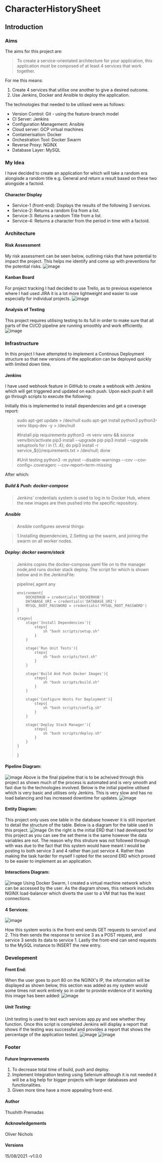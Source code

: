 # CharacterHistorySheet

## Introduction

### Aims
The aims for this project are:
> To create a service-orientated architecture for your application, this application must be composed of at least 4 services that work together.

For me this means:
1. Create 4 services that utilise one another to give a desired outcome.
2. Use Jenkins, Docker and Ansible to deploy the application.

The technologies that needed to be utilised were as follows:
* Version Control: Git - using the feature-branch model
* CI Server: Jenkins
* Configuration Management: Ansible
* Cloud server: GCP virtual machines
* Containerisation: Docker
* Orchestration Tool: Docker Swarm
* Reverse Proxy: NGINX
* Database Layer: MySQL


### My Idea
I have decided to create an application for which will take a random era alongisde a random title e.g. General and return a result based on these two alongside a factoid.

#### Character Display
* Service-1 (front-end): Displays the results of the following 3 services.
* Service-2: Returns a random Era from a list.
* Service-3: Returns a random Title from a list.
* Service-4: Returns a character from the period in time with a factoid.

### Architecture
#### Risk Assessment
My risk assessment can be seen below, outlining risks that have potential to impact the project. This helps me identify and come up with preventions for the potential risks.
![image](https://user-images.githubusercontent.com/86304577/129502324-e0b7b3c7-d8d8-414d-abf6-61a6bc696d2a.png)

#### Kanban Board
For project tracking I had decided to use Trello, as to previous experience where I had used JIRA it is a lot more lightweight and easier to use especially for individual projects.
![image](https://user-images.githubusercontent.com/86304577/129502850-33fe433a-4403-41c9-a0c5-526957c51e83.png)

#### Analysis of Testing
This project requires utilising testing to its full in order to make sure that all parts of the CI/CD pipeline are running smoothly and work efficiently.
![image](https://user-images.githubusercontent.com/86304577/129502975-22dd8e07-4ac8-47f3-bb6e-9f20823c5c69.png)

### Infrastructure

In this project I have attempted to implement a Continous Deployment structure so that new versions of the application can be deployed quickly with limited down time.

#### Jenkins
I have used webhook feature in GitHub to create a webhook with Jenkins which will get triggered and updated on each push. Upon each push it will go through scripts to execute the following:

Initially this is implemented to install dependencies and get a coverage report:
> sudo apt-get update > /dev/null
> sudo apt-get install python3 python3-venv libpq-dev -y > /dev/null
>
> #Install pip requirements
> python3 -m venv venv && source venv/bin/activate
> pip3 install --upgrade pip
> pip3 install --upgrade setuptools
> for i in {1..4}; do 
> pip3 install -r service_${i}/requirements.txt > /dev/null; 
> done 
> 
> #Unit testing
> python3 -m pytest --disable-warnings --cov --cov-config=.coveragerc --cov-report=term-missing

After which:
##### Build & Push: docker-compose
> Jenkins' credentials system is used to log in to Docker Hub, where the new images are then pushed into the specific repository.

##### Ansible
>Ansible configures several things:

> 1.Installing dependencies,
> 2.Setting up the swarm, and joining the swarm on all worker nodes.

##### Deploy: docker swarm/stack
> Jenkins copies the docker-compose.yaml file on to the manager node,and runs docker stack deploy. The script for which is shown below and in the JenkinsFile:

> pipeline{
>    agent any
> 
>     environment{
>         DOCKERHUB = credentials('DOCKERHUB')
>         DATABASE_URI = credentials('DATABASE_URI')
>         MYSQL_ROOT_PASSWORD = credentials('MYSQL_ROOT_PASSWORD')
>     }
> 
>     stages{
>         stage('Install Dependencies'){
>             steps{
>                 sh "bash scripts/setup.sh"
>             }
>         }
> 
>         stage('Run Unit Tests'){
>             steps{
>                 sh "bash scripts/test.sh"
>             }
>         }
> 
>         stage('Build And Push Docker Images'){
>             steps{
>                 sh "bash scripts/build.sh"
>             }
>         }
> 
>         stage('Configure Hosts For Deployment'){
>             steps{
>                 sh "bash scripts/config.sh"
>             }
>         }
> 
>         stage('Deploy Stack Manager'){
>             steps{
>                 sh "bash scripts/deploy.sh"
>             }
>         }
>     }
> }
#### Pipeline Diagram:
![image](https://user-images.githubusercontent.com/86304577/129504677-9bc12101-b535-4a66-bd73-696d30e9a0c4.png)
Above is the final pipeline that is to be acheived through this project as shown much of the process is automated and is very smooth and fast due to the technologies involved. Below is the initial pipeline utilised which is very basic and utilises only Jenkins. This is very slow and has no load balancing and has increased downtime for updates.
![image](https://user-images.githubusercontent.com/86304577/129504695-4db514d7-f2a9-4185-b88b-38bc41de4367.png)

#### Entity Diagram:
This project only uses one table in the database however it is still important to detail the structure of the table. Below is a diagram for the table used in this project.
![image](https://user-images.githubusercontent.com/86304577/129505171-c10f6136-5719-43a0-bfe9-4428c9976c51.png)
On the right is the initial ERD that I had developed for this project as you can see the set theme is the same however the data variables are not. The reason why this struture was not followed through with was due to the fact that this system would have meant I would be posting to both service 3 and 4 rather than just service 4. Rather than making the task harder for myself I opted for the second ERD which proved to be easier to implement as an application.

#### Interactions Diagram:
![image](https://user-images.githubusercontent.com/86304577/129505875-7c1e2de0-52f9-4e3a-9d21-fea6821eaa40.png)
Using Docker Swarm, I created a virtual machine network which can be accessed by the user. As the diagram shows, this network includes NGINX load-balancer which diverts the user to a VM that has the least connections.

#### 4 Services:
![image](https://user-images.githubusercontent.com/86304577/129508943-8aa93164-4d24-44a1-8249-d36993c0c9c3.png)

How this system works is the front-end sends GET requests to service1 and 2. This then sends the response to service 3 as a POST request, and service 3 sends its data to service 1. Lastly the front-end can send requests to the MySQL instance to INSERT the new entry.
### Development

#### Front End:
When the user goes to port 80 on the NGINX's IP, the information will be displayed as shown below, this section was added as my system would some times not work entirely so in order to provide evidence of it working this image has been added:
![image](https://user-images.githubusercontent.com/86304577/129507822-4be08bb9-cf51-4713-a107-924839ded5ee.png)

##### Unit Testing:
Unit testing is used to test each services app.py and see whether they function. Once this script is completed Jenkins will display a report that shows if the testing was successful and provides a report that shows the percentage of the application tested.
![image](https://user-images.githubusercontent.com/86304577/129508662-3ee7bf3a-e3f1-4732-8f33-da47962aaf0c.png)
![image](https://user-images.githubusercontent.com/86304577/129508379-9bb27e5f-b94e-41fe-96bb-ed65f50dc9b1.png)

### Footer
#### Future Improvements
1. To decrease total time of build, push and deploy.
2. Implement Integration testing using Selenium although it is not needed it will be a big help for bigger projects with larger databases and functionalities.
3. Given more time have a more appealing front-end.

#### Author
Thushith Premadas

#### Acknowledgements
Oliver Nichols

#### Versions
15/08/2021 -v1.0.0
















